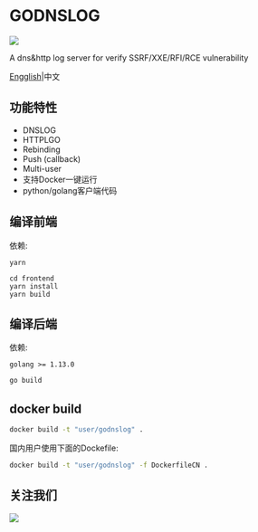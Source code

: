 # GODNSLOG

![](https://s1.ax1x.com/2020/08/31/dXFLg1.png)

A dns&amp;http log server for verify SSRF/XXE/RFI/RCE vulnerability 

[Engglish]()|中文

## 功能特性

- DNSLOG
- HTTPLGO
- Rebinding
- Push (callback)
- Multi-user
- 支持Docker一键运行
- python/golang客户端代码

## 编译前端

依赖: 

`yarn`

```
cd frontend
yarn install
yarn build
```
	
## 编译后端

依赖: 

`golang >= 1.13.0`

```bash
go build
```

## docker build

```bash
docker build -t "user/godnslog" .
```

国内用户使用下面的Dockefile:

```bash
docker build -t "user/godnslog" -f DockerfileCN .
```

## 关注我们

![](https://open.weixin.qq.com/qr/code?username=gh_d110440c4890)